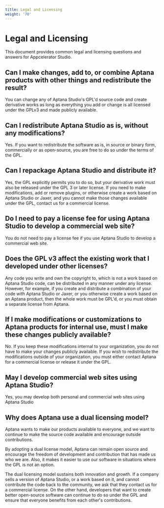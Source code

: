 ```yaml
---
title: Legal and Licensing
weight: '70'
---
```


# Legal and Licensing

This document provides common legal and licensing questions and answers for Appcelerator Studio.

## Can I make changes, add to, or combine Aptana products with other things and redistribute the result?

You can change any of Aptana Studio's GPL'd source code and create derivative works as long as everything you add or change is all licensed under the GPLv3 and made publicly available.

## Can I redistribute Aptana Studio as is, without any modifications?

Yes. If you want to redistribute the software as is, in source or binary form, commercially or as open-source, you are free to do so under the terms of the GPL.

## Can I repackage Aptana Studio and distribute it?

Yes, the GPL explicitly permits you to do so, but your derivative work must also be released under the GPL 3 or later license. If you need to make modifications, add or remove plugins, or otherwise create a work based on Aptana Studio or Jaxer, and you cannot make those changes available under the GPL, contact us for a commercial license.

## Do I need to pay a license fee for using Aptana Studio to develop a commercial web site?

You do not need to pay a license fee if you use Aptana Studio to develop a commercial web site.

## Does the GPL v3 affect the existing work that I developed under other licenses?

Any code you write and own the copyright to, which is not a work based on Aptana Studio code, can be distributed in any manner under any license. However, for example, if you create and distribute a combination of your code with Aptana Studio or Jaxer, or you otherwise create a work based on an Aptana product, then the whole work must be GPL'd, or you must obtain a separate license from Aptana.

## If I make modifications or customizations to Aptana products for internal use, must I make these changes publicly available?

No. If you keep these modifications internal to your organization, you do not have to make your changes publicly available. If you wish to redistribute the modifications outside of your organization, you must either contact Aptana for a commercial license or release it under the GPL.

## May I develop commercial web sites using Aptana Studio?

Yes, you may develop both personal and commercial web sites using Aptana Studio

## Why does Aptana use a dual licensing model?

Aptana wants to make our products available to everyone, and we want to continue to make the source code available and encourage outside contributions.

By adopting a dual license model, Aptana can remain open source and encourage the freedom of development and contribution that has made us who we are. Also, it makes it easier to use our software in situations where the GPL is not an option.

The dual licensing model sustains both innovation and growth. If a company sells a version of Aptana Studio, or a work based on it, and cannot contribute the code back to the community, we ask that they contact us for a commercial license. On the other hand, developers that want to create better open-source software can continue to do so under the GPL and ensure that everyone benefits from each other's contributions.
